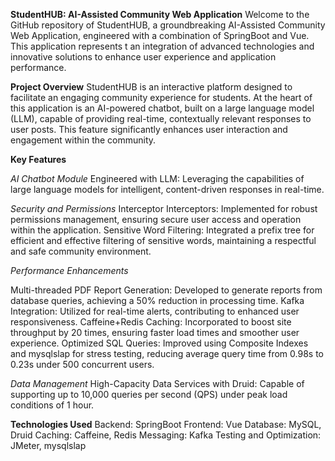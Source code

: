 **StudentHUB: AI-Assisted Community Web Application**
Welcome to the GitHub repository of StudentHUB, a groundbreaking AI-Assisted Community Web Application, engineered with a combination of SpringBoot and Vue. This application represents t an integration of advanced technologies and innovative solutions to enhance user experience and application performance.

**Project Overview**
StudentHUB is an interactive platform designed to facilitate an engaging community experience for students. At the heart of this application is an AI-powered chatbot, built on a large language model (LLM), capable of providing real-time, contextually relevant responses to user posts. This feature significantly enhances user interaction and engagement within the community.

**Key Features**

*AI Chatbot Module*
Engineered with LLM: Leveraging the capabilities of large language models for intelligent, content-driven responses in real-time.

*Security and Permissions*
Interceptor Interceptors: Implemented for robust permissions management, ensuring secure user access and operation within the application.
Sensitive Word Filtering: Integrated a prefix tree for efficient and effective filtering of sensitive words, maintaining a respectful and safe community environment.

*Performance Enhancements*

Multi-threaded PDF Report Generation: Developed to generate reports from database queries, achieving a 50% reduction in processing time.
Kafka Integration: Utilized for real-time alerts, contributing to enhanced user responsiveness.
Caffeine+Redis Caching: Incorporated to boost site throughput by 20 times, ensuring faster load times and smoother user experience.
Optimized SQL Queries: Improved using Composite Indexes and mysqlslap for stress testing, reducing average query time from 0.98s to 0.23s under 500 concurrent users.

*Data Management*
High-Capacity Data Services with Druid: Capable of supporting up to 10,000 queries per second (QPS) under peak load conditions of 1 hour.

**Technologies Used**
Backend: SpringBoot
Frontend: Vue
Database: MySQL, Druid
Caching: Caffeine, Redis
Messaging: Kafka
Testing and Optimization: JMeter, mysqlslap



